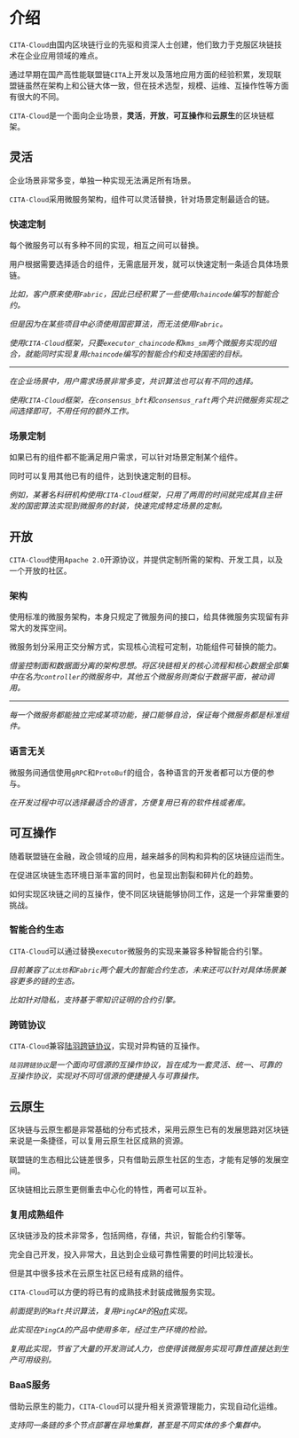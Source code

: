 # 介绍

`CITA-Cloud`由国内区块链行业的先驱和资深人士创建，他们致力于克服区块链技术在企业应用领域的难点。

通过早期在国产高性能联盟链`CITA`上开发以及落地应用方面的经验积累，发现联盟链虽然在架构上和公链大体一致，但在技术选型，规模、运维、互操作性等方面有很大的不同。

`CITA-Cloud`是一个面向企业场景，**灵活**，**开放**，**可互操作**和**云原生**的区块链框架。

## 灵活

企业场景非常多变，单独一种实现无法满足所有场景。

`CITA-Cloud`采用微服务架构，组件可以灵活替换，针对场景定制最适合的链。

### 快速定制

每个微服务可以有多种不同的实现，相互之间可以替换。

用户根据需要选择适合的组件，无需底层开发，就可以快速定制一条适合具体场景链。


*比如，客户原来使用`Fabric`，因此已经积累了一些使用`chaincode`编写的智能合约。*

*但是因为在某些项目中必须使用国密算法，而无法使用`Fabric`。*

*使用`CITA-Cloud`框架，只要`executor_chaincode`和`kms_sm`两个微服务实现的组合，就能同时实现复用`chaincode`编写的智能合约和支持国密的目标。*

---

*在企业场景中，用户需求场景非常多变，共识算法也可以有不同的选择。*

*使用`CITA-Cloud`框架，在`consensus_bft`和`consensus_raft`两个共识微服务实现之间选择即可，不用任何的额外工作。*

### 场景定制

如果已有的组件都不能满足用户需求，可以针对场景定制某个组件。

同时可以复用其他已有的组件，达到快速定制的目标。

*例如，某著名科研机构使用`CITA-Cloud`框架，只用了两周的时间就完成其自主研发的国密算法实现到微服务的封装，快速完成特定场景的定制。*

## 开放

`CITA-Cloud`使用`Apache 2.0`开源协议，并提供定制所需的架构、开发工具，以及一个开放的社区。

### 架构

使用标准的微服务架构，本身只规定了微服务间的接口，给具体微服务实现留有非常大的发挥空间。

微服务划分采用正交分解方式，实现核心流程可定制，功能组件可替换的能力。

*借鉴控制面和数据面分离的架构思想。将区块链相关的核心流程和核心数据全部集中在名为`controller`的微服务中，其他五个微服务则类似于数据平面，被动调用。*

---

*每一个微服务都能独立完成某项功能，接口能够自洽，保证每个微服务都是标准组件。*

### 语言无关

微服务间通信使用`gRPC`和`ProtoBuf`的组合，各种语言的开发者都可以方便的参与。

*在开发过程中可以选择最适合的语言，方便复用已有的软件栈或者库。*

## 可互操作

随着联盟链在金融，政企领域的应用，越来越多的同构和异构的区块链应运而生。

在促进区块链生态环境日渐丰富的同时，也呈现出割裂和碎片化的趋势。

如何实现区块链之间的互操作，使不同区块链能够协同工作，这是一个非常重要的挑战。

### 智能合约生态

`CITA-Cloud`可以通过替换`executor`微服务的实现来兼容多种智能合约引擎。

*目前兼容了`以太坊`和`Fabric`两个最大的智能合约生态，未来还可以针对具体场景兼容更多的链的生态。*

*比如针对隐私，支持基于零知识证明的合约引擎。*

### 跨链协议

`CITA-Cloud`兼容[陆羽跨链协议](https://gitee.com/luyu-community/luyu-cross-chain-protocol)，实现对异构链的互操作。

*`陆羽跨链协议`是一个面向可信源的互操作协议，旨在成为一套灵活、统一、可靠的互操作协议，实现对不同可信源的便捷接入与可靠操作。*

## 云原生

区块链与云原生都是非常基础的分布式技术，采用云原生已有的发展思路对区块链来说是一条捷径，可以复用云原生社区成熟的资源。

联盟链的生态相比公链差很多，只有借助云原生社区的生态，才能有足够的发展空间。

区块链相比云原生更侧重去中心化的特性，两者可以互补。

### 复用成熟组件

区块链涉及的技术非常多，包括网络，存储，共识，智能合约引擎等。

完全自己开发，投入非常大，且达到企业级可靠性需要的时间比较漫长。

但是其中很多技术在云原生社区已经有成熟的组件。

`CITA-Cloud`可以方便的将已有的成熟技术封装成微服务实现。

*前面提到的`Raft`共识算法，复用`PingCAP`的[Raft](https://github.com/tikv/raft-rs)实现。*

*此实现在`PingCA`的产品中使用多年，经过生产环境的检验。*

*复用此实现，节省了大量的开发测试人力，也使得该微服务实现可靠性直接达到生产可用级别。*

### BaaS服务
借助云原生的能力，`CITA-Cloud`可以提升相关资源管理能力，实现自动化运维。

*支持同一条链的多个节点部署在异地集群，甚至是不同实体的多个集群中。*
